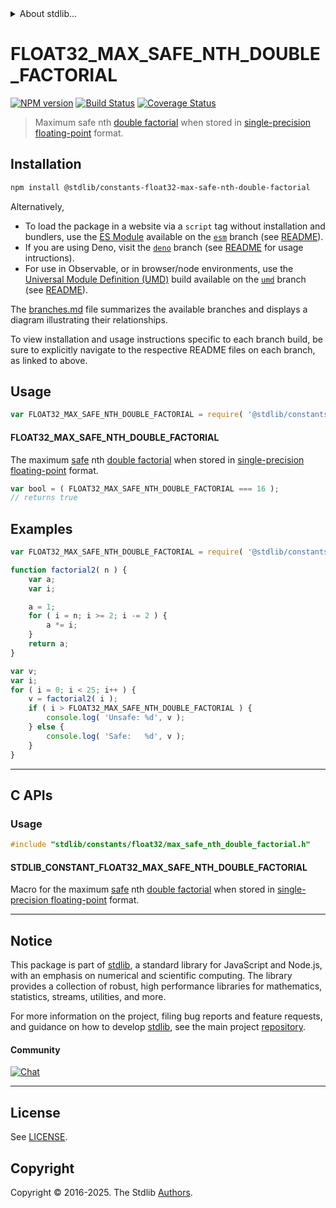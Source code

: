 <!--

@license Apache-2.0

Copyright (c) 2025 The Stdlib Authors.

Licensed under the Apache License, Version 2.0 (the "License");
you may not use this file except in compliance with the License.
You may obtain a copy of the License at

   http://www.apache.org/licenses/LICENSE-2.0

Unless required by applicable law or agreed to in writing, software
distributed under the License is distributed on an "AS IS" BASIS,
WITHOUT WARRANTIES OR CONDITIONS OF ANY KIND, either express or implied.
See the License for the specific language governing permissions and
limitations under the License.

-->


<details>
  <summary>
    About stdlib...
  </summary>
  <p>We believe in a future in which the web is a preferred environment for numerical computation. To help realize this future, we've built stdlib. stdlib is a standard library, with an emphasis on numerical and scientific computation, written in JavaScript (and C) for execution in browsers and in Node.js.</p>
  <p>The library is fully decomposable, being architected in such a way that you can swap out and mix and match APIs and functionality to cater to your exact preferences and use cases.</p>
  <p>When you use stdlib, you can be absolutely certain that you are using the most thorough, rigorous, well-written, studied, documented, tested, measured, and high-quality code out there.</p>
  <p>To join us in bringing numerical computing to the web, get started by checking us out on <a href="https://github.com/stdlib-js/stdlib">GitHub</a>, and please consider <a href="https://opencollective.com/stdlib">financially supporting stdlib</a>. We greatly appreciate your continued support!</p>
</details>

# FLOAT32_MAX_SAFE_NTH_DOUBLE_FACTORIAL

[![NPM version][npm-image]][npm-url] [![Build Status][test-image]][test-url] [![Coverage Status][coverage-image]][coverage-url] <!-- [![dependencies][dependencies-image]][dependencies-url] -->

> Maximum safe nth [double factorial][double-factorial] when stored in [single-precision floating-point][ieee754] format.

<section class="installation">

## Installation

```bash
npm install @stdlib/constants-float32-max-safe-nth-double-factorial
```

Alternatively,

-   To load the package in a website via a `script` tag without installation and bundlers, use the [ES Module][es-module] available on the [`esm`][esm-url] branch (see [README][esm-readme]).
-   If you are using Deno, visit the [`deno`][deno-url] branch (see [README][deno-readme] for usage intructions).
-   For use in Observable, or in browser/node environments, use the [Universal Module Definition (UMD)][umd] build available on the [`umd`][umd-url] branch (see [README][umd-readme]).

The [branches.md][branches-url] file summarizes the available branches and displays a diagram illustrating their relationships.

To view installation and usage instructions specific to each branch build, be sure to explicitly navigate to the respective README files on each branch, as linked to above.

</section>

<section class="usage">

## Usage

<!-- eslint-disable id-length -->

```javascript
var FLOAT32_MAX_SAFE_NTH_DOUBLE_FACTORIAL = require( '@stdlib/constants-float32-max-safe-nth-double-factorial' );
```

#### FLOAT32_MAX_SAFE_NTH_DOUBLE_FACTORIAL

The maximum [safe][safe-integers] nth [double factorial][double-factorial] when stored in [single-precision floating-point][ieee754] format.

<!-- eslint-disable id-length -->

```javascript
var bool = ( FLOAT32_MAX_SAFE_NTH_DOUBLE_FACTORIAL === 16 );
// returns true
```

</section>

<!-- /.usage -->

<section class="examples">

## Examples

<!-- eslint-disable id-length -->

<!-- eslint no-undef: "error" -->

```javascript
var FLOAT32_MAX_SAFE_NTH_DOUBLE_FACTORIAL = require( '@stdlib/constants-float32-max-safe-nth-double-factorial' );

function factorial2( n ) {
    var a;
    var i;

    a = 1;
    for ( i = n; i >= 2; i -= 2 ) {
        a *= i;
    }
    return a;
}

var v;
var i;
for ( i = 0; i < 25; i++ ) {
    v = factorial2( i );
    if ( i > FLOAT32_MAX_SAFE_NTH_DOUBLE_FACTORIAL ) {
        console.log( 'Unsafe: %d', v );
    } else {
        console.log( 'Safe:   %d', v );
    }
}
```

</section>

<!-- /.examples -->

<!-- C interface documentation. -->

* * *

<section class="c">

## C APIs

<!-- Section to include introductory text. Make sure to keep an empty line after the intro `section` element and another before the `/section` close. -->

<section class="intro">

</section>

<!-- /.intro -->

<!-- C usage documentation. -->

<section class="usage">

### Usage

```c
#include "stdlib/constants/float32/max_safe_nth_double_factorial.h"
```

#### STDLIB_CONSTANT_FLOAT32_MAX_SAFE_NTH_DOUBLE_FACTORIAL

Macro for the maximum [safe][safe-integers] nth [double factorial][double-factorial] when stored in [single-precision floating-point][ieee754] format.

</section>

<!-- /.usage -->

<!-- C API usage notes. Make sure to keep an empty line after the `section` element and another before the `/section` close. -->

<section class="notes">

</section>

<!-- /.notes -->

<!-- C API usage examples. -->

<section class="examples">

</section>

<!-- /.examples -->

</section>

<!-- /.c -->

<!-- Section for related `stdlib` packages. Do not manually edit this section, as it is automatically populated. -->

<section class="related">

</section>

<!-- /.related -->

<!-- Section for all links. Make sure to keep an empty line after the `section` element and another before the `/section` close. -->


<section class="main-repo" >

* * *

## Notice

This package is part of [stdlib][stdlib], a standard library for JavaScript and Node.js, with an emphasis on numerical and scientific computing. The library provides a collection of robust, high performance libraries for mathematics, statistics, streams, utilities, and more.

For more information on the project, filing bug reports and feature requests, and guidance on how to develop [stdlib][stdlib], see the main project [repository][stdlib].

#### Community

[![Chat][chat-image]][chat-url]

---

## License

See [LICENSE][stdlib-license].


## Copyright

Copyright &copy; 2016-2025. The Stdlib [Authors][stdlib-authors].

</section>

<!-- /.stdlib -->

<!-- Section for all links. Make sure to keep an empty line after the `section` element and another before the `/section` close. -->

<section class="links">

[npm-image]: http://img.shields.io/npm/v/@stdlib/constants-float32-max-safe-nth-double-factorial.svg
[npm-url]: https://npmjs.org/package/@stdlib/constants-float32-max-safe-nth-double-factorial

[test-image]: https://github.com/stdlib-js/constants-float32-max-safe-nth-double-factorial/actions/workflows/test.yml/badge.svg?branch=main
[test-url]: https://github.com/stdlib-js/constants-float32-max-safe-nth-double-factorial/actions/workflows/test.yml?query=branch:main

[coverage-image]: https://img.shields.io/codecov/c/github/stdlib-js/constants-float32-max-safe-nth-double-factorial/main.svg
[coverage-url]: https://codecov.io/github/stdlib-js/constants-float32-max-safe-nth-double-factorial?branch=main

<!--

[dependencies-image]: https://img.shields.io/david/stdlib-js/constants-float32-max-safe-nth-double-factorial.svg
[dependencies-url]: https://david-dm.org/stdlib-js/constants-float32-max-safe-nth-double-factorial/main

-->

[chat-image]: https://img.shields.io/gitter/room/stdlib-js/stdlib.svg
[chat-url]: https://app.gitter.im/#/room/#stdlib-js_stdlib:gitter.im

[stdlib]: https://github.com/stdlib-js/stdlib

[stdlib-authors]: https://github.com/stdlib-js/stdlib/graphs/contributors

[umd]: https://github.com/umdjs/umd
[es-module]: https://developer.mozilla.org/en-US/docs/Web/JavaScript/Guide/Modules

[deno-url]: https://github.com/stdlib-js/constants-float32-max-safe-nth-double-factorial/tree/deno
[deno-readme]: https://github.com/stdlib-js/constants-float32-max-safe-nth-double-factorial/blob/deno/README.md
[umd-url]: https://github.com/stdlib-js/constants-float32-max-safe-nth-double-factorial/tree/umd
[umd-readme]: https://github.com/stdlib-js/constants-float32-max-safe-nth-double-factorial/blob/umd/README.md
[esm-url]: https://github.com/stdlib-js/constants-float32-max-safe-nth-double-factorial/tree/esm
[esm-readme]: https://github.com/stdlib-js/constants-float32-max-safe-nth-double-factorial/blob/esm/README.md
[branches-url]: https://github.com/stdlib-js/constants-float32-max-safe-nth-double-factorial/blob/main/branches.md

[stdlib-license]: https://raw.githubusercontent.com/stdlib-js/constants-float32-max-safe-nth-double-factorial/main/LICENSE

[safe-integers]: http://www.2ality.com/2013/10/safe-integers.html

[double-factorial]: https://en.wikipedia.org/wiki/Double_factorial

[ieee754]: https://en.wikipedia.org/wiki/IEEE_754-1985

<!-- <related-links> -->

<!-- </related-links> -->

</section>

<!-- /.links -->
